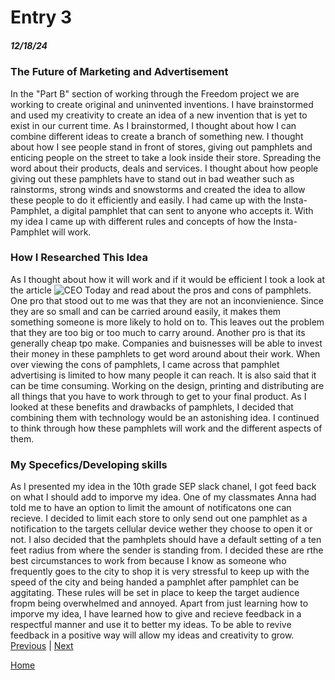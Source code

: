 # Entry 3
##### 12/18/24

### The Future of Marketing and Advertisement
In the "Part B" section of working through the Freedom project we are working to create original and uninvented inventions. I have brainstormed and used my creativity to create an idea of a new invention that is yet to exist in our current time. As I brainstormed, I thought about how I can combine different ideas to create a branch of something new. I thought about how I see people stand in front of stores, giving out pamphlets and enticing people on the street to take a look inside their store. Spreading the word about their products, deals and services. I thought about how people giving out these pamphlets have to stand out in bad weather such as rainstorms, strong winds and snowstorms and created the idea to allow these people to do it efficiently and easily. I had came up with the Insta-Pamphlet, a digital pamphlet that can sent to anyone who accepts it. With my idea I came up with different rules and concepts of how the Insta-Pamphlet will work.

### How I Researched This Idea
As I thought about how it will work and if it would be efficient I took a look at the article <img src= "https://www.ceotodaymagazine.com/2022/07/pros-and-cons-of-pamphlet-advertisement-in-2022/#:~:text=different%20online%20platforms.-,Conclusion,to%20ensure%20a%20positive%20result" alt="CEO Today"> and read about the pros and cons of pamphlets. One pro that stood out to me was that they are not an inconvienience. Since they are so small and can be carried around easily, it makes them something someone is more likely to hold on to. This leaves out the problem that they are too big or too much to carry around. Another pro is that its generally cheap tpo make. Companies and buisnesses will be able to invest their money in these pamphlets to get word around about their work. When over viewing the cons of pamphlets, I came across that pamphlet advertising is limited to how many people it can reach. It is also said that it can be time consuming. Working on the design, printing and distributing are all things that you have to work through to get to your final product. As I looked at these benefits and drawbacks of pamphlets, I decided that combining them with technology would be an astonishing idea. I continued to think through how these pamphlets will work and the different aspects of them. 

### My Specefics/Developing skills
As I presented my idea in the 10th grade SEP slack chanel, I got feed back on what I should add to imporve my idea. One of  my classmates Anna had told me to have an option to limit the amount of notificatons one can recieve. I decided to limit each store to only send out one pamphlet as a notification to the targets cellular device wether they choose to open it or not. I also decided that the pamhplets should have a default setting of a ten feet radius from where the sender is standing from. I decided these are rthe best circumstances to work from because I know as someone who frequently goes to the city to shop it is very stressful to keep up with the speed of the city and being handed a pamphlet after pamphlet can be aggitating. These rules will be set in place to keep the target audience fropm being overwhelmed and annoyed. Apart from just learning how to imporve my idea, I have learned how to give and recieve feedback in a respectful manner and use it to better my ideas. To be able to revive feedback in a positive way will allow my ideas and creativity to grow.
[Previous](entry02.md) | [Next](entry04.md)

[Home](../README.md)
